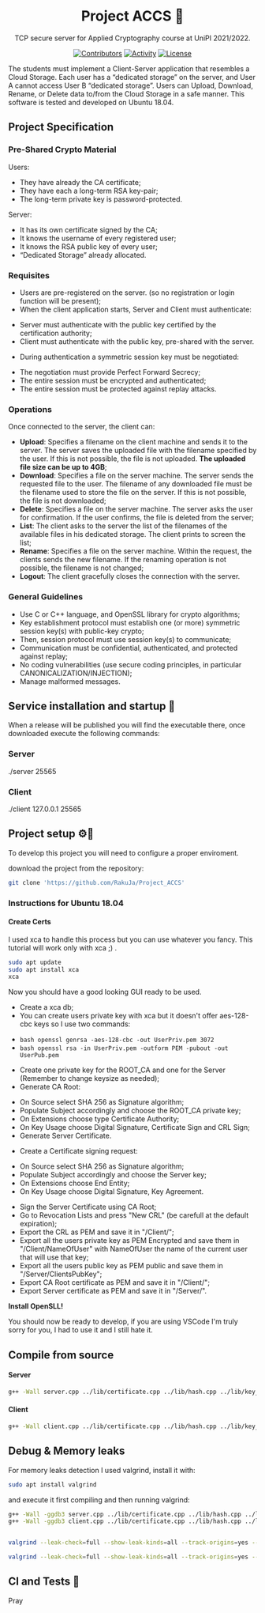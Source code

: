 <div align="center">
  <h1>Project ACCS 🚀 </h1>
</div>

<div align="center">

TCP secure server for Applied Cryptography course at UniPI 2021/2022.

[![Contributors][contributors-badge]][contributors]
[![Activity][activity-badge]][activity]
[![License][license-badge]](COPYING)

</div>

The students must implement a Client-Server application that resembles a Cloud Storage.
Each user has a “dedicated storage” on the server, and User A cannot access User B “dedicated storage”.
Users can Upload, Download, Rename, or Delete data to/from the Cloud Storage in a safe manner.
This software is tested and developed on Ubuntu 18.04.


## Project Specification

### Pre-Shared Crypto Material

Users:

* They have already the CA certificate;
* They have each a long-term RSA key-pair;
* The long-term private key is password-protected.

Server:

* It has its own certificate signed by the CA;
* It knows the username of every registered user;
* It knows the RSA public key of every user;
* “Dedicated Storage” already allocated.

### Requisites

* Users are pre-registered on the server. (so no registration or login function will be present);
* When the client application starts, Server and Client must authenticate:
- Server must authenticate with the public key certified by the certification authority;
- Client must authenticate with the public key, pre-shared with the server.
* During authentication a symmetric session key must be negotiated:
- The negotiation must provide Perfect Forward Secrecy;
- The entire session must be encrypted and authenticated;
- The entire session must be protected against replay attacks.

### Operations

Once connected to the server, the client can:

* **Upload**: Specifies a filename on the client machine and sends it to the server. The server saves the uploaded file with the filename specified by the user. If this is not possible, the file is not uploaded. **The uploaded file size can be up to 4GB**;
* **Download**: Specifies a file on the server machine. The server sends the requested file to the user. The filename of any downloaded file must be the filename used to store the file on the server. If this is not possible, the file is not downloaded;
* **Delete**: Specifies a file on the server machine. The server asks the user for confirmation. If the user confirms, the file is deleted from the server;
* **List**: The client asks to the server the list of the filenames of the available files in his dedicated storage. The client prints to screen the list;
* **Rename**: Specifies a file on the server machine. Within the request, the clients sends the new filename. If the renaming operation is not possible, the filename is not changed;
* **Logout**: The client gracefully closes the connection with the server.

### General Guidelines

* Use C or C++ language, and OpenSSL library for crypto algorithms;
* Key establishment protocol must establish one (or more) symmetric session key(s) with public-key crypto;
* Then, session protocol must use session key(s) to communicate;
* Communication must be confidential, authenticated, and protected against replay;
* No coding vulnerabilities (use secure coding principles, in particular CANONICALIZATION/INJECTION);
* Manage malformed messages.

## Service installation and startup 🏁
When a release will be published you will find the executable there, once downloaded execute the following commands:

### Server
./server 25565

### Client
./client 127.0.0.1 25565


## Project setup ⚙️🔧

To develop this project you will need to configure a proper enviroment.

download the project from the repository:

```bash
git clone 'https://github.com/RakuJa/Project_ACCS'
```

### Instructions for Ubuntu 18.04

#### Create Certs

I used xca to handle this process but you can use whatever you fancy. This tutorial will work only with xca ;) .

```bash
sudo apt update
sudo apt install xca
xca
```
Now you should have a good looking GUI ready to be used.

* Create a xca db;
* You can create users private key with xca but it doesn't offer aes-128-cbc keys so I use two commands:
- ```bash openssl genrsa -aes-128-cbc -out UserPriv.pem 3072 ```
- ```bash openssl rsa -in UserPriv.pem -outform PEM -pubout -out UserPub.pem ```
* Create one private key for the ROOT_CA and one for the Server (Remember to change keysize as needed);
* Generate CA Root:
- On Source select SHA 256 as Signature algorithm;
- Populate Subject accordingly and choose the ROOT_CA private key;
- On Extensions choose type Certificate Authority;
- On Key Usage choose Digital Signature, Certificate Sign and CRL Sign;
- Generate Server Certificate.
* Create a Certificate signing request:
- On Source select SHA 256 as Signature algorithm;
- Populate Subject accordingly and choose the Server key;
- On Extensions choose End Entity;
- On Key Usage choose Digital Signature, Key Agreement.
* Sign the Server Certificate using CA Root;
* Go to Revocation Lists and press "New CRL" (be carefull at the default expiration);
* Export the CRL as PEM and save it in "/Client/";
* Export all the users private key as PEM Encrypted and save them in "/Client/NameOfUser" with NameOfUser the name of the current user that will use that key;
* Export all the users public key as PEM public and save them in "/Server/ClientsPubKey";
* Export CA Root certificate as PEM and save it in "/Client/";
* Export Server certificate as PEM and save it in "/Server/".



**Install OpenSLL!**

You should now be ready to develop, if you are using VSCode I'm truly sorry for you, I had to use it and I still hate it.

## Compile from source

#### Server
```bash
g++ -Wall server.cpp ../lib/certificate.cpp ../lib/hash.cpp ../lib/key_handle.cpp ../lib/operation_package.cpp -o server -lcrypto
```
#### Client
```bash
g++ -Wall client.cpp ../lib/certificate.cpp ../lib/hash.cpp ../lib/key_handle.cpp ../lib/operation_package.cpp -o client -lcrypto
```

## Debug & Memory leaks

For memory leaks detection I used valgrind, install it with:
```bash
sudo apt install valgrind
```
and execute it first compiling and then running valgrind:
```bash
g++ -Wall -ggdb3 server.cpp ../lib/certificate.cpp ../lib/hash.cpp ../lib/key_handle.cpp ../lib/operation_package.cpp -o server -lcrypto
g++ -Wall -ggdb3 client.cpp ../lib/certificate.cpp ../lib/hash.cpp ../lib/key_handle.cpp ../lib/operation_package.cpp -o client -lcrypto


valgrind --leak-check=full --show-leak-kinds=all --track-origins=yes --verbose --log-file=valgrind-out.txt ./server 25567

valgrind --leak-check=full --show-leak-kinds=all --track-origins=yes --verbose --log-file=valgrind-out.txt ./client 127.0.0.1 25565

```
## CI and Tests 🤖

Pray



[contributors-badge]: https://img.shields.io/github/contributors/RakuJa/Project_ACCS "Contributors"

[contributors]: https://github.com/RakuJa/Project_ACCS/graphs/contributors "Contributors"

[activity-badge]: https://img.shields.io/github/commit-activity/m/RakuJa/Project_ACCS "Activity"

[activity]: https://github.com/RakuJa/Project_ACCS/pulse "Activity"

[license-badge]: https://img.shields.io/github/license/RakuJa/Project_ACCS
